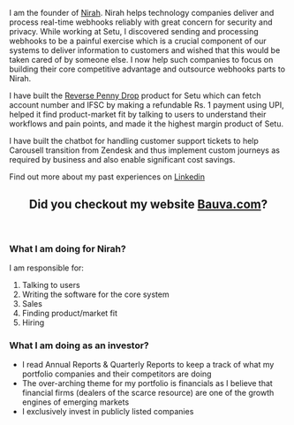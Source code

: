 I am the founder of <a href="https://nirah.app">Nirah</a>. Nirah helps
technology companies deliver and process real-time webhooks reliably
with great concern for security and privacy. While working at Setu,
I discovered sending and processing webhooks to be a painful
exercise which is a crucial component of our systems to deliver
information to customers and wished that this would be taken cared
of by someone else. I now help such companies to focus on building
their core competitive advantage and outsource webhooks parts to Nirah.

I have built the <a href="https://docs.setu.co/data/bav/reverse-penny-drop/quickstart">
Reverse Penny Drop</a> product for Setu which can fetch account number and
IFSC by making a refundable Rs. 1 payment using UPI, helped it find
product-market fit by talking to users to understand their workflows
and pain points, and made it the highest margin product of Setu.

I have built the chatbot for handling customer support tickets to help
Carousell transition from Zendesk and thus implement custom journeys
as required by business and also enable significant cost savings.
</p>

Find out more about my past experiences on
<a href="https://www.linkedin.com/in/pranitbauva/"> Linkedin</a>
<br>
<h2 align="center">Did you checkout my website <a href="http://www.bauva.com">Bauva.com</a>?</h2>
<br>

### What I am doing for Nirah?

I am responsible for:
1. Talking to users
2. Writing the software for the core system
3. Sales
4. Finding product/market fit
5. Hiring

### What I am doing as an investor?
 - I read Annual Reports & Quarterly Reports to keep a track of what my
   portfolio companies and their competitors are doing
 - The over-arching theme for my portfolio is financials as I believe
   that financial firms (dealers of the scarce resource) are one of the
   growth engines of emerging markets
 - I exclusively invest in publicly listed companies
